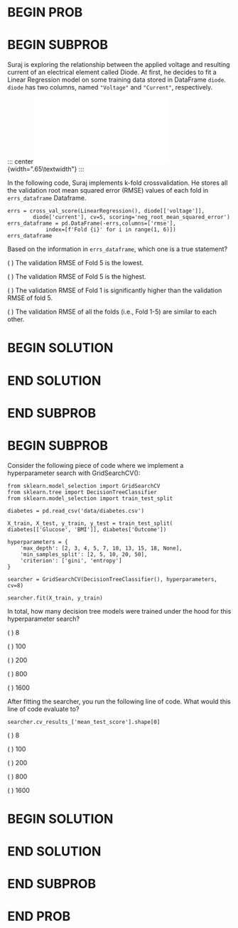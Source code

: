 # BEGIN PROB

# BEGIN SUBPROB

Suraj is exploring the relationship between the applied voltage and
resulting current of an electrical element called Diode. At first, he
decides to fit a Linear Regression model on some training data stored in
DataFrame `diode`. `diode` has two columns, named `"Voltage"` and
`"Current"`, respectively.

::: center
![image](final_images/q3.pdf){width=".65\\textwidth"}
:::

In the following code, Suraj implements k-fold crossvalidation. He
stores all the validation root mean squared error (RMSE) values of each
fold in `errs_dataframe` Dataframe.

    errs = cross_val_score(LinearRegression(), diode[['voltage']], 
            diode['current'], cv=5, scoring='neg_root_mean_squared_error')
    errs_dataframe = pd.DataFrame(-errs,columns=['rmse'],
                index=[f'Fold {i}' for i in range(1, 6)])
    errs_dataframe

Based on the information in `errs_dataframe`, which one is a true
statement?

( ) The validation RMSE of Fold 5 is the lowest.

( ) The validation RMSE of Fold 5 is the highest.

( ) The validation RMSE of Fold 1 is significantly higher than the
validation RMSE of fold 5.

( ) The validation RMSE of all the folds (i.e., Fold 1-5) are similar to
each other.

# BEGIN SOLUTION

# END SOLUTION

# END SUBPROB

# BEGIN SUBPROB

Consider the following piece of code where we implement a hyperparameter
search with GridSearchCV():

    from sklearn.model_selection import GridSearchCV
    from sklearn.tree import DecisionTreeClassifier
    from sklearn.model_selection import train_test_split

    diabetes = pd.read_csv('data/diabetes.csv')

    X_train, X_test, y_train, y_test = train_test_split(
    diabetes[['Glucose', 'BMI']], diabetes['Outcome'])

    hyperparameters = {
        'max_depth': [2, 3, 4, 5, 7, 10, 13, 15, 18, None], 
        'min_samples_split': [2, 5, 10, 20, 50],
        'criterion': ['gini', 'entropy']
    }

    searcher = GridSearchCV(DecisionTreeClassifier(), hyperparameters, cv=8)

    searcher.fit(X_train, y_train)

In total, how many decision tree models were trained under the hood for
this hyperparameter search?

( ) 8

( ) 100

( ) 200

( ) 800

( ) 1600

After fitting the searcher, you run the following line of code. What
would this line of code evaluate to?

    searcher.cv_results_['mean_test_score'].shape[0]

( ) 8

( ) 100

( ) 200

( ) 800

( ) 1600

# BEGIN SOLUTION

# END SOLUTION

# END SUBPROB

# END PROB
